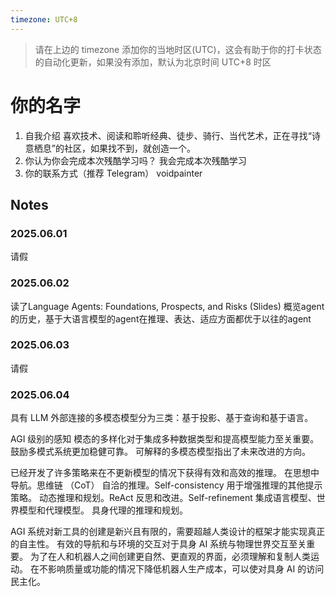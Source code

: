```yaml
---
timezone: UTC+8
---
```


> 请在上边的 timezone 添加你的当地时区(UTC)，这会有助于你的打卡状态的自动化更新，如果没有添加，默认为北京时间 UTC+8 时区


# 你的名字

1. 自我介绍
喜欢技术、阅读和聆听经典、徒步、骑行、当代艺术，正在寻找“诗意栖息”的社区，如果找不到，就创造一个。
2. 你认为你会完成本次残酷学习吗？
我会完成本次残酷学习
3. 你的联系方式（推荐 Telegram）
voidpainter

## Notes

<!-- Content_START -->

### 2025.06.01

请假

### 2025.06.02

读了Language Agents: Foundations, Prospects, and Risks (Slides)
概览agent的历史，基于大语言模型的agent在推理、表达、适应方面都优于以往的agent

### 2025.06.03

请假

### 2025.06.04

具有 LLM 外部连接的多模态模型分为三类：基于投影、基于查询和基于语言。

AGI 级别的感知
模态的多样化对于集成多种数据类型和提高模型能力至关重要。
鼓励多模式系统更加稳健可靠。
可解释的多模态模型指出了未来改进的方向。

已经开发了许多策略来在不更新模型的情况下获得有效和高效的推理。
在思想中导航。思维链 （CoT）
自洽的推理。Self-consistency
用于增强推理的其他提示策略。
动态推理和规划。ReAct
反思和改进。Self-refinement
集成语言模型、世界模型和代理模型。
具身代理的推理和规划。

AGI 系统对新工具的创建是新兴且有限的，需要超越人类设计的框架才能实现真正的自主性。
有效的导航和与环境的交互对于具身 AI 系统与物理世界交互至关重要。
为了在人和机器人之间创建更自然、更直观的界面，必须理解和复制人类运动。
在不影响质量或功能的情况下降低机器人生产成本，可以使对具身 AI 的访问民主化。

<!-- Content_END -->
